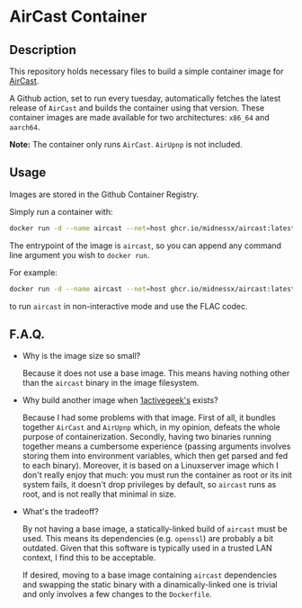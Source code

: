 # AirCast Container

## Description

This repository holds necessary files to build a simple container image for [AirCast](https://github.com/philippe44/AirConnect).

A Github action, set to run every tuesday, automatically fetches the latest release of `AirCast` and builds the container using that version.
These container images are made available for two architectures: `x86_64` and `aarch64`.

**Note:** The container only runs `AirCast`. `AirUpnp` is not included. 

## Usage

Images are stored in the Github Container Registry.

Simply run a container with:
``` bash
docker run -d --name aircast --net=host ghcr.io/midnessx/aircast:latest
```

The entrypoint of the image is `aircast`, so you can append any command line argument you wish to `docker run`.

For example:
``` bash
docker run -d --name aircast --net=host ghcr.io/midnessx/aircast:latest -c flc -Z
```
to run `aircast` in non-interactive mode and use the FLAC codec. 

## F.A.Q.

- Why is the image size so small?

  Because it does not use a base image.
  This means having nothing other than the `aircast` binary in the image filesystem.

- Why build another image when [1activegeek's](https://github.com/1activegeek/docker-airconnect) exists?

  Because I had some problems with that image.
  First of all, it bundles together `AirCast` and `AirUpnp` which, in my opinion, defeats the whole purpose of containerization.
  Secondly, having two binaries running together means a cumbersome experience (passing arguments involves storing them into environment variables, which then get parsed and fed to each binary).
  Moreover, it is based on a Linuxserver image which I don't really enjoy that much: you must run the container as root or its init system fails, it doesn't drop privileges by default, so `aircast` runs as root, and is not really that minimal in size.

- What's the tradeoff?
  
  By not having a base image, a statically-linked build of `aircast` must be used.
  This means its dependencies (e.g. `openssl`) are probably a bit outdated.
  Given that this software is typically used in a trusted LAN context, I find this to be acceptable.

  If desired, moving to a base image containing `aircast` dependencies and swapping the static binary with a dinamically-linked one is trivial and only involves a few changes to the `Dockerfile`.
